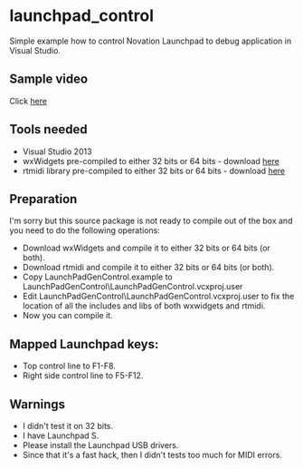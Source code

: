 # launchpad_control

Simple example how to control Novation Launchpad to debug application in Visual Studio.

## Sample video

Click [here](<http://www.youtube.com/watch?v=LOyNUGS4RC8>)

## Tools needed

- Visual Studio 2013
- wxWidgets pre-compiled to either 32 bits or 64 bits - download [here](<http://www.wxwidgets.org/>)
- rtmidi library pre-compiled to either 32 bits or 64 bits - download [here](<http://www.music.mcgill.ca/~gary/rtmidi/>)

## Preparation

I'm sorry but this source package is not ready to compile out of the box and you need to do the following operations:

- Download wxWidgets and compile it to either 32 bits or 64 bits (or both).
- Download rtmidi and compile it to either 32 bits or 64 bits (or both).
- Copy LaunchPadGenControl.example to LaunchPadGenControl\LaunchPadGenControl.vcxproj.user
- Edit LaunchPadGenControl\LaunchPadGenControl.vcxproj.user to fix the location of all the includes and libs of both wxwidgets and rtmidi.
- Now you can compile it.

## Mapped Launchpad keys:

- Top control line to F1-F8.
- Right side control line to F5-F12.

## Warnings

- I didn't test it on 32 bits.
- I have Launchpad S.
- Please install the Launchpad USB drivers.
- Since that it's a fast hack, then I didn't tests too much for MIDI errors.

